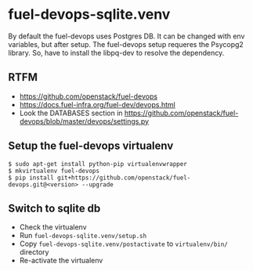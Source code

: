 fuel-devops-sqlite.venv
=======================

By default the fuel-devops uses Postgres DB.
It can be changed with env variables, but after setup.
The fuel-devops setup requeres the Psycopg2 library.
So, have to install the libpq-dev to resolve the dependency.


RTFM
----

* https://github.com/openstack/fuel-devops
* https://docs.fuel-infra.org/fuel-dev/devops.html
* Look the DATABASES section in https://github.com/openstack/fuel-devops/blob/master/devops/settings.py


Setup the fuel-devops virtualenv
--------------------------------

    $ sudo apt-get install python-pip virtualenvwrapper
    $ mkvirtualenv fuel-devops
    $ pip install git+https://github.com/openstack/fuel-devops.git@<version> --upgrade

Switch to sqlite db
-------------------

* Check the virtualenv
* Run `fuel-devops-sqlite.venv/setup.sh`
* Copy `fuel-devops-sqlite.venv/postactivate` to `virtualenv/bin/` directory
* Re-activate the virtualenv
